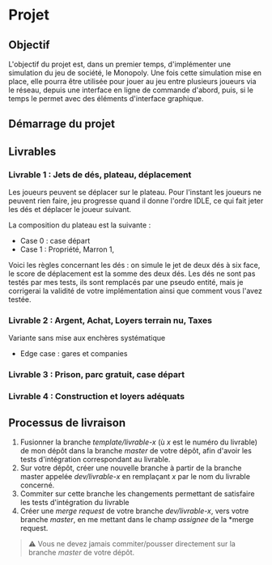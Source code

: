 # Projet

## Objectif

L'objectif du projet est, dans un premier temps, d'implémenter une simulation du jeu de société, le Monopoly. Une fois cette simulation mise en place, elle pourra être utilisée pour jouer au jeu entre plusieurs joueurs via le réseau, depuis une interface en ligne de commande d'abord, puis, si le temps le permet avec des éléments d'interface graphique.

## Démarrage du projet

## Livrables

### Livrable 1 : Jets de dés, plateau, déplacement

Les joueurs peuvent se déplacer sur le plateau. Pour l'instant les joueurs ne peuvent rien faire, jeu progresse quand il donne l'ordre IDLE, ce qui fait jeter les dés et déplacer le joueur suivant.

La composition du plateau est la suivante : 

- Case 0 : case départ
- Case 1 : Propriété, Marron 1, 

Voici les règles concernant les dés : on simule le jet de deux dés à six face, le score de déplacement est la somme des deux dés. Les dés ne sont pas testés par mes tests, ils sont remplacés par une pseudo entité, mais je corrigerai la validité de votre implémentation ainsi que comment vous l'avez testée.

### Livrable 2 : Argent, Achat, Loyers terrain nu, Taxes

Variante sans mise aux enchères systématique
- Edge case : gares et companies

### Livrable 3 : Prison, parc gratuit, case départ

### Livrable 4 : Construction et loyers adéquats

## Processus de livraison

1. Fusionner la branche *template/livrable-x* (ù *x* est le numéro du livrable) de mon dépôt dans la branche *master* de votre dépôt, afin d'avoir les tests d'intégration correspondant au livrable.
2. Sur votre dépôt, créer une nouvelle branche à partir de la branche master appelée *dev/livrable-x* en remplaçant *x* par le nom du livrable concerné.
3. Commiter sur cette branche les changements permettant de satisfaire les tests d'intégration du livrable
4. Créer une *merge request* de votre branche *dev/livrable-x*, vers votre branche *master*, en me mettant dans le champ *assignee* de la *merge request.

> ⚠ Vous ne devez jamais commiter/pousser directement sur la branche *master* de votre dépôt.
